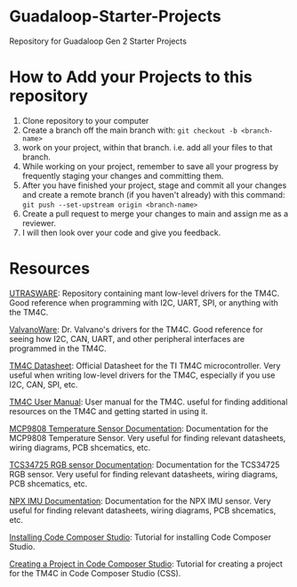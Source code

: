 # Guadaloop-Starter-Projects
Repository for Guadaloop Gen 2 Starter Projects

# How to Add your Projects to this repository

1. Clone repository to your computer
2. Create a branch off the main branch with: `git checkout -b <branch-name>`
3. work on your project, within that branch. i.e. add all your files to that branch.
4. While working on your project, remember to save all your progress by frequently staging your changes and committing them.
5. After you have finished your project, stage and commit all your changes and create a remote branch (if you haven't already) with this command: `git push --set-upstream origin <branch-name>`
6. Create a pull request to merge your changes to main and assign me as a reviewer.
7. I will then look over your code and give you feedback.

# Resources
[UTRASWARE](https://github.com/ut-ras/UTRASWare): Repository containing mant low-level drivers for the TM4C. Good reference when programming with I2C, UART, SPI, or anything with the TM4C.

[ValvanoWare](https://github.com/kk4ead/ValvanoWare): Dr. Valvano's drivers for the TM4C. Good reference for seeing how I2C, CAN, UART, and other peripheral interfaces are programmed in the TM4C.

[TM4C Datasheet](http://users.ece.utexas.edu/~valvano/Volume1/tm4c123gh6pm.pdf): Official Datasheet for the TI TM4C microcontroller. Very useful when writing low-level drivers for the TM4C, especially if you use I2C, CAN, SPI, etc.

[TM4C User Manual](http://users.ece.utexas.edu/~valvano/Volume1/TM4C123_LaunchPadUsersManual.pdf): User manual for the TM4C. useful for finding additional resources on the TM4C and getting started in using it.

[MCP9808 Temperature Sensor Documentation](https://learn.adafruit.com/adafruit-mcp9808-precision-i2c-temperature-sensor-guide/overview): Documentation for the MCP9808 Temperature Sensor. Very useful for finding relevant datasheets, wiring diagrams, PCB shcematics, etc.

[TCS34725 RGB sensor Documentation](https://learn.adafruit.com/adafruit-color-sensors/overview): Documentation for the TCS34725 RGB sensor. Very useful for finding relevant datasheets, wiring diagrams, PCB shcematics, etc.

[NPX IMU Documentation](https://learn.adafruit.com/nxp-precision-9dof-breakout/overview): Documentation for the NPX IMU sensor. Very useful for finding relevant datasheets, wiring diagrams, PCB shcematics, etc.

[Installing Code Composer Studio](https://ut-ras.github.io/UTRASWare/#ccs-windows-mac-linux): Tutorial for installing Code Composer Studio.

[Creating a Project in Code Composer Studio](https://ut-ras.github.io/UTRASWare/#creating-your-first-project): Tutorial for creating a project for the TM4C in Code Composer Studio (CSS).